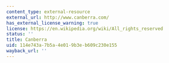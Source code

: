 ```yaml
---
content_type: external-resource
external_url: http://www.canberra.com/
has_external_license_warning: true
license: https://en.wikipedia.org/wiki/All_rights_reserved
status: ''
title: Canberra
uid: 114e743a-7b5a-4e01-9b3e-b609c230e155
wayback_url: ''
---
```

